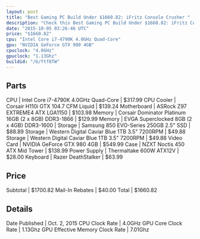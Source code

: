 ```yaml
---
layout: post
title: "Best Gaming PC Build Under $1660.82: iFritz Console Crusher "
description: "Check this Best Gaming PC Build Under $1660.82: iFritz Console Crusher . CPU: Intel Core i7-4790K 4.0GHz Quad-Core, CPU Cooler: Corsair H110i GTX 104.7 CFM Liquid, Motherb"
date: "2015-10-05 03:26:46 UTC"
price: "$1660.82"
cpu: "Intel Core i7-4790K 4.0GHz Quad-Core"
gpu: "NVIDIA GeForce GTX 980 4GB"
cpuclock: "4.0GHz"
gpuclock: "1.13Ghz"
buildid: "/b/ftf8TW"
---
```


## Parts

CPU | Intel Core i7-4790K 4.0GHz Quad-Core | $317.99
CPU Cooler | Corsair H110i GTX 104.7 CFM Liquid | $139.24
Motherboard | ASRock Z97 EXTREME4 ATX LGA1150 | $103.98
Memory | Corsair Dominator Platinum 16GB (2 x 8GB) DDR3-1866 | $129.99
Memory | EVGA Superclocked 8GB (2 x 4GB) DDR3-1600 | 
Storage | Samsung 850 EVO-Series 250GB 2.5" SSD | $88.89
Storage | Western Digital Caviar Blue 1TB 3.5" 7200RPM | $49.88
Storage | Western Digital Caviar Blue 1TB 3.5" 7200RPM | $49.88
Video Card | NVIDIA GeForce GTX 980 4GB | $549.99
Case | NZXT Noctis 450 ATX Mid Tower | $138.99
Power Supply | Thermaltake 600W ATX12V | $28.00
Keyboard | Razer DeathStalker | $63.99

## Price

Subtotal | $1700.82
Mail-In Rebates | $40.00
Total | $1660.82

## Details

Date Published | Oct. 2, 2015
CPU Clock Rate | 4.0GHz
GPU Core Clock Rate | 1.13Ghz
GPU Effective Memory Clock Rate | 7.01Ghz